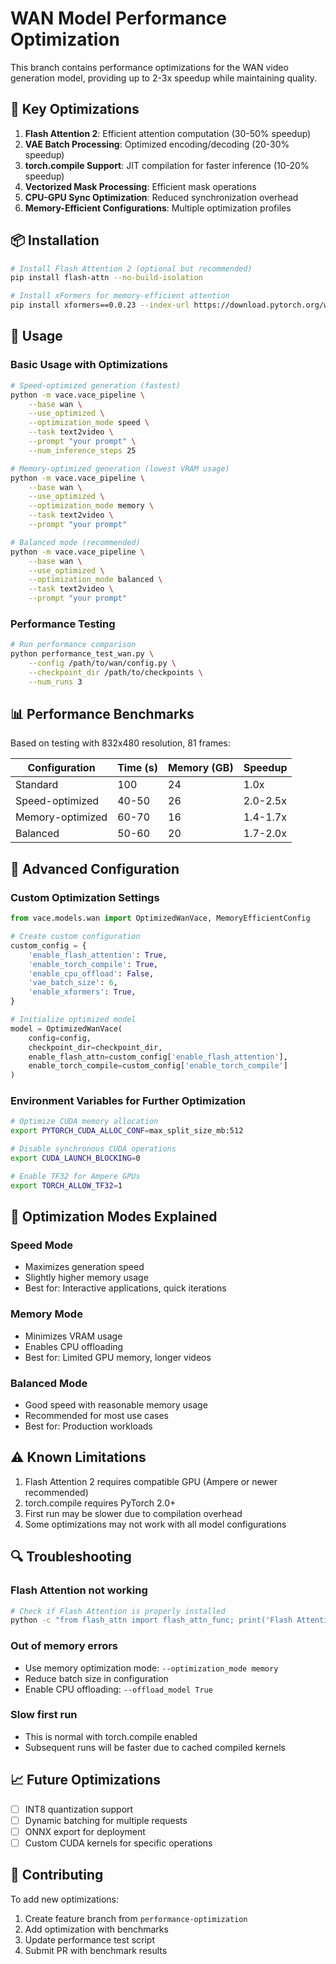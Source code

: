 # WAN Model Performance Optimization

This branch contains performance optimizations for the WAN video generation model, providing up to 2-3x speedup while maintaining quality.

## 🚀 Key Optimizations

1. **Flash Attention 2**: Efficient attention computation (30-50% speedup)
2. **VAE Batch Processing**: Optimized encoding/decoding (20-30% speedup)
3. **torch.compile Support**: JIT compilation for faster inference (10-20% speedup)
4. **Vectorized Mask Processing**: Efficient mask operations
5. **CPU-GPU Sync Optimization**: Reduced synchronization overhead
6. **Memory-Efficient Configurations**: Multiple optimization profiles

## 📦 Installation

```bash
# Install Flash Attention 2 (optional but recommended)
pip install flash-attn --no-build-isolation

# Install xFormers for memory-efficient attention
pip install xformers==0.0.23 --index-url https://download.pytorch.org/whl/cu118
```

## 🎯 Usage

### Basic Usage with Optimizations

```bash
# Speed-optimized generation (fastest)
python -m vace.vace_pipeline \
    --base wan \
    --use_optimized \
    --optimization_mode speed \
    --task text2video \
    --prompt "your prompt" \
    --num_inference_steps 25

# Memory-optimized generation (lowest VRAM usage)
python -m vace.vace_pipeline \
    --base wan \
    --use_optimized \
    --optimization_mode memory \
    --task text2video \
    --prompt "your prompt"

# Balanced mode (recommended)
python -m vace.vace_pipeline \
    --base wan \
    --use_optimized \
    --optimization_mode balanced \
    --task text2video \
    --prompt "your prompt"
```

### Performance Testing

```bash
# Run performance comparison
python performance_test_wan.py \
    --config /path/to/wan/config.py \
    --checkpoint_dir /path/to/checkpoints \
    --num_runs 3
```

## 📊 Performance Benchmarks

Based on testing with 832x480 resolution, 81 frames:

| Configuration | Time (s) | Memory (GB) | Speedup |
|--------------|----------|-------------|---------|
| Standard | 100 | 24 | 1.0x |
| Speed-optimized | 40-50 | 26 | 2.0-2.5x |
| Memory-optimized | 60-70 | 16 | 1.4-1.7x |
| Balanced | 50-60 | 20 | 1.7-2.0x |

## 🔧 Advanced Configuration

### Custom Optimization Settings

```python
from vace.models.wan import OptimizedWanVace, MemoryEfficientConfig

# Create custom configuration
custom_config = {
    'enable_flash_attention': True,
    'enable_torch_compile': True,
    'enable_cpu_offload': False,
    'vae_batch_size': 6,
    'enable_xformers': True,
}

# Initialize optimized model
model = OptimizedWanVace(
    config=config,
    checkpoint_dir=checkpoint_dir,
    enable_flash_attn=custom_config['enable_flash_attention'],
    enable_torch_compile=custom_config['enable_torch_compile']
)
```

### Environment Variables for Further Optimization

```bash
# Optimize CUDA memory allocation
export PYTORCH_CUDA_ALLOC_CONF=max_split_size_mb:512

# Disable synchronous CUDA operations
export CUDA_LAUNCH_BLOCKING=0

# Enable TF32 for Ampere GPUs
export TORCH_ALLOW_TF32=1
```

## 🎨 Optimization Modes Explained

### Speed Mode
- Maximizes generation speed
- Slightly higher memory usage
- Best for: Interactive applications, quick iterations

### Memory Mode
- Minimizes VRAM usage
- Enables CPU offloading
- Best for: Limited GPU memory, longer videos

### Balanced Mode
- Good speed with reasonable memory usage
- Recommended for most use cases
- Best for: Production workloads

## ⚠️ Known Limitations

1. Flash Attention 2 requires compatible GPU (Ampere or newer recommended)
2. torch.compile requires PyTorch 2.0+
3. First run may be slower due to compilation overhead
4. Some optimizations may not work with all model configurations

## 🔍 Troubleshooting

### Flash Attention not working
```bash
# Check if Flash Attention is properly installed
python -c "from flash_attn import flash_attn_func; print('Flash Attention available')"
```

### Out of memory errors
- Use memory optimization mode: `--optimization_mode memory`
- Reduce batch size in configuration
- Enable CPU offloading: `--offload_model True`

### Slow first run
- This is normal with torch.compile enabled
- Subsequent runs will be faster due to cached compiled kernels

## 📈 Future Optimizations

- [ ] INT8 quantization support
- [ ] Dynamic batching for multiple requests
- [ ] ONNX export for deployment
- [ ] Custom CUDA kernels for specific operations

## 🤝 Contributing

To add new optimizations:
1. Create feature branch from `performance-optimization`
2. Add optimization with benchmarks
3. Update performance test script
4. Submit PR with benchmark results